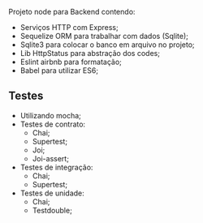 Projeto node para Backend contendo:
* Serviços HTTP com Express;
* Sequelize ORM para trabalhar com dados (Sqlite);
* Sqlite3 para colocar o banco em arquivo no projeto;
* Lib HttpStatus para abstração dos codes;
* Eslint airbnb para formatação;
* Babel para utilizar ES6;

## Testes

* Utilizando mocha;
* Testes de contrato:
    * Chai;
    * Supertest;
    * Joi;
    * Joi-assert;
* Testes de integração:
    * Chai;
    * Supertest;
* Testes de unidade:
    * Chai;
    * Testdouble;
